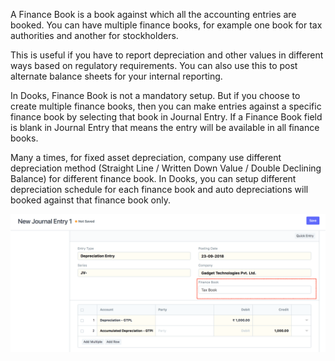 A Finance Book is a book against which all the accounting entries are booked. You can have multiple finance books, for example one book for tax authorities and another for stockholders.

This is useful if you have to report depreciation and other values in different ways based on regulatory requirements. You can also use this to post alternate balance sheets for your internal reporting.

In Dooks, Finance Book is not a mandatory setup. But if you choose to create multiple finance books, then you can make entries against a specific finance book by selecting that book in Journal Entry. If a Finance Book field is blank in Journal Entry that means the entry will be available in all finance books.

Many a times, for fixed asset depreciation, company use different depreciation method (Straight Line / Written Down Value / Double Declining Balance) for different finance book. In Dooks, you can setup different depreciation schedule for each finance book and auto depreciations will booked against that finance book only.

<img class="screenshot" alt="Finance Book" src="./assets/finance-book.png">